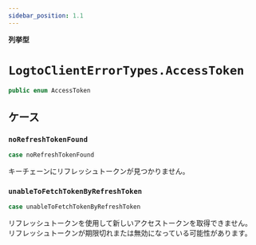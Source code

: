 ```yaml
---
sidebar_position: 1.1
---
```


**列挙型**

# `LogtoClientErrorTypes.AccessToken`

```swift
public enum AccessToken
```

## ケース

### `noRefreshTokenFound`

```swift
case noRefreshTokenFound
```

キーチェーンにリフレッシュトークンが見つかりません。

### `unableToFetchTokenByRefreshToken`

```swift
case unableToFetchTokenByRefreshToken
```

リフレッシュトークンを使用して新しいアクセストークンを取得できません。
リフレッシュトークンが期限切れまたは無効になっている可能性があります。